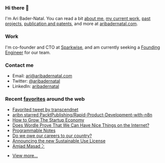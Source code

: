 ### Hi there 👋

I'm Ari Bader-Natal. You can read a bit [about me](https://aribadernatal.com), [my current work](https://aribadernatal.com/projects/Sparkwise/), [past projects](https://aribadernatal.com/projects/), [publication and patents](https://aribadernatal.com/publications), and more at [aribadernatal.com](https://aribadernatal.com).

### Work 

I'm co-founder and CTO at [Sparkwise](https://sparkwise.co), and am currently seeking a [Founding Engineer](https://sparkwise.notion.site/Build-the-Future-of-Learning-with-Us-9828f73e135d4676a4c02f1483886f0e) for our team.  

### Contact me

- Email: ari@aribadernatal.com
- Twitter: [@aribadernatal](https://twitter.com/aribadernatal)
- LinkedIn: [aribadernatal](https://linkedin.com/in/aribadernatal)

### Recent [favorites](https://favorites.aribadernatal.com) around the web

<!--START_SECTION:feed-->
* [Favorited tweet by transcendnet](https:&#x2F;&#x2F;favorites.aribadernatal.com&#x2F;twitter-favorites&#x2F;2022&#x2F;03&#x2F;favorited-tweet-by-transcendnet-2&#x2F;)
* [aribn starred PacktPublishing&#x2F;Rapid-Product-Development-with-n8n](https:&#x2F;&#x2F;favorites.aribadernatal.com&#x2F;github-favorites&#x2F;2022&#x2F;03&#x2F;aribn-starred-packtpublishing-rapid-product-development-with-n8n&#x2F;)
* [How to Grow The Startup Economy](https:&#x2F;&#x2F;favorites.aribadernatal.com&#x2F;pocket-favorites&#x2F;2022&#x2F;03&#x2F;how-to-grow-the-startup-economy&#x2F;)
* [​​Does Wordle Prove That We Can Have Nice Things on the Internet?](https:&#x2F;&#x2F;favorites.aribadernatal.com&#x2F;pocket-favorites&#x2F;2022&#x2F;03&#x2F;does-wordle-prove-that-we-can-have-nice-things-on-the-internet&#x2F;)
* [Programmable Notes](https:&#x2F;&#x2F;favorites.aribadernatal.com&#x2F;pocket-favorites&#x2F;2022&#x2F;03&#x2F;programmable-notes&#x2F;)
* [Do we owe our careers to our country?](https:&#x2F;&#x2F;favorites.aribadernatal.com&#x2F;pocket-favorites&#x2F;2022&#x2F;03&#x2F;do-we-owe-our-careers-to-our-country&#x2F;)
* [Announcing the new Sustainable Use License](https:&#x2F;&#x2F;favorites.aribadernatal.com&#x2F;pocket-favorites&#x2F;2022&#x2F;03&#x2F;announcing-the-new-sustainable-use-license&#x2F;)
* [Amjad Masad ⠕](https:&#x2F;&#x2F;favorites.aribadernatal.com&#x2F;pocket-favorites&#x2F;2022&#x2F;03&#x2F;amjad-masad-%e2%a0%95&#x2F;)
<!--END_SECTION:feed-->
* [View more...](https://favorites.aribadernatal.com)
